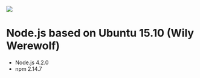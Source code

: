 [![](https://badge.imagelayers.io/beevelop/nodejs:latest.svg)](https://imagelayers.io/?images=beevelop/nodejs:latest 'Get your own badge on imagelayers.io')

# Node.js based on Ubuntu 15.10 (Wily Werewolf)
- Node.js 4.2.0
- npm 2.14.7
